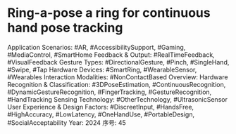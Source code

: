 # Ring-a-pose a ring for continuous hand pose tracking

Application Scenarios: #AR, #AccessibilitySupport, #Gaming, #MediaControl, #SmartHome
Feedback & Output: #RealTimeFeedback, #VisualFeedback
Gesture Types: #DirectionalGesture, #Pinch, #SingleHand, #Swipe, #Tap
Hardware Devices: #SmartRing, #WearableSensor, #Wearables
Interaction Modalities: #NonContactBased
Overview: Hardware
Recognition & Classification: #3DPoseEstimation, #ContinuousRecognition, #DynamicGestureRecognition, #FingerTracking, #GestureRecognition, #HandTracking
Sensing Technology: #OtherTechnology, #UltrasonicSensor
User Experience & Design Factors: #DiscreetInput, #HandsFree, #HighAccuracy, #LowLatency, #OneHandUse, #PortableDesign, #SocialAcceptability
Year: 2024
序号: 45